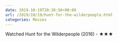 ```yaml
---
date: 2019-10-19T20:38:56+00:00
url: /2019/10/19/hunt-for-the-wilderpeople.html
categories: Movies
---
```

Watched Hunt for the Wilderpeople (2016) - ★★★





